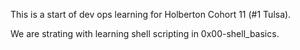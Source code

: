 This is a start of dev ops learning for Holberton Cohort 11 (#1 Tulsa).

We are strating with learning shell scripting in 0x00-shell_basics. 